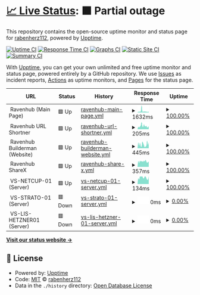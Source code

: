 # [📈 Live Status](https://status.theravenhub.com): <!--live status--> **🟧 Partial outage**

This repository contains the open-source uptime monitor and status page for [rabenherz112](https://status.theravenhub.com), powered by [Upptime](https://github.com/upptime/upptime).

[![Uptime CI](https://github.com/rabenherz112/uptime-monitor/workflows/Uptime%20CI/badge.svg)](https://github.com/rabenherz112/uptime-monitor/actions?query=workflow%3A%22Uptime+CI%22)
[![Response Time CI](https://github.com/rabenherz112/uptime-monitor/workflows/Response%20Time%20CI/badge.svg)](https://github.com/rabenherz112/uptime-monitor/actions?query=workflow%3A%22Response+Time+CI%22)
[![Graphs CI](https://github.com/rabenherz112/uptime-monitor/workflows/Graphs%20CI/badge.svg)](https://github.com/rabenherz112/uptime-monitor/actions?query=workflow%3A%22Graphs+CI%22)
[![Static Site CI](https://github.com/rabenherz112/uptime-monitor/workflows/Static%20Site%20CI/badge.svg)](https://github.com/rabenherz112/uptime-monitor/actions?query=workflow%3A%22Static+Site+CI%22)
[![Summary CI](https://github.com/rabenherz112/uptime-monitor/workflows/Summary%20CI/badge.svg)](https://github.com/rabenherz112/uptime-monitor/actions?query=workflow%3A%22Summary+CI%22)

With [Upptime](https://upptime.js.org), you can get your own unlimited and free uptime monitor and status page, powered entirely by a GitHub repository. We use [Issues](https://github.com/rabenherz112/uptime-monitor/issues) as incident reports, [Actions](https://github.com/rabenherz112/uptime-monitor/actions) as uptime monitors, and [Pages](https://status.theravenhub.com) for the status page.

<!--start: status pages-->
<!-- This summary is generated by Upptime (https://github.com/upptime/upptime) -->
<!-- Do not edit this manually, your changes will be overwritten -->
<!-- prettier-ignore -->
| URL | Status | History | Response Time | Uptime |
| --- | ------ | ------- | ------------- | ------ |
| <img alt="" src="https://favicons.githubusercontent.com/null" height="13"> Ravenhub (Main Page) | 🟩 Up | [ravenhub-main-page.yml](https://github.com/Rabenherz112/uptime-monitor/commits/HEAD/history/ravenhub-main-page.yml) | <details><summary><img alt="Response time graph" src="./graphs/ravenhub-main-page/response-time-week.png" height="20"> 1632ms</summary><br><a href="https://status.theravenhub.com/history/ravenhub-main-page"><img alt="Response time 1130" src="https://img.shields.io/endpoint?url=https%3A%2F%2Fraw.githubusercontent.com%2FRabenherz112%2Fuptime-monitor%2FHEAD%2Fapi%2Fravenhub-main-page%2Fresponse-time.json"></a><br><a href="https://status.theravenhub.com/history/ravenhub-main-page"><img alt="24-hour response time 941" src="https://img.shields.io/endpoint?url=https%3A%2F%2Fraw.githubusercontent.com%2FRabenherz112%2Fuptime-monitor%2FHEAD%2Fapi%2Fravenhub-main-page%2Fresponse-time-day.json"></a><br><a href="https://status.theravenhub.com/history/ravenhub-main-page"><img alt="7-day response time 1632" src="https://img.shields.io/endpoint?url=https%3A%2F%2Fraw.githubusercontent.com%2FRabenherz112%2Fuptime-monitor%2FHEAD%2Fapi%2Fravenhub-main-page%2Fresponse-time-week.json"></a><br><a href="https://status.theravenhub.com/history/ravenhub-main-page"><img alt="30-day response time 1195" src="https://img.shields.io/endpoint?url=https%3A%2F%2Fraw.githubusercontent.com%2FRabenherz112%2Fuptime-monitor%2FHEAD%2Fapi%2Fravenhub-main-page%2Fresponse-time-month.json"></a><br><a href="https://status.theravenhub.com/history/ravenhub-main-page"><img alt="1-year response time 1130" src="https://img.shields.io/endpoint?url=https%3A%2F%2Fraw.githubusercontent.com%2FRabenherz112%2Fuptime-monitor%2FHEAD%2Fapi%2Fravenhub-main-page%2Fresponse-time-year.json"></a></details> | <details><summary><a href="https://status.theravenhub.com/history/ravenhub-main-page">100.00%</a></summary><a href="https://status.theravenhub.com/history/ravenhub-main-page"><img alt="All-time uptime 100.00%" src="https://img.shields.io/endpoint?url=https%3A%2F%2Fraw.githubusercontent.com%2FRabenherz112%2Fuptime-monitor%2FHEAD%2Fapi%2Fravenhub-main-page%2Fuptime.json"></a><br><a href="https://status.theravenhub.com/history/ravenhub-main-page"><img alt="24-hour uptime 100.00%" src="https://img.shields.io/endpoint?url=https%3A%2F%2Fraw.githubusercontent.com%2FRabenherz112%2Fuptime-monitor%2FHEAD%2Fapi%2Fravenhub-main-page%2Fuptime-day.json"></a><br><a href="https://status.theravenhub.com/history/ravenhub-main-page"><img alt="7-day uptime 100.00%" src="https://img.shields.io/endpoint?url=https%3A%2F%2Fraw.githubusercontent.com%2FRabenherz112%2Fuptime-monitor%2FHEAD%2Fapi%2Fravenhub-main-page%2Fuptime-week.json"></a><br><a href="https://status.theravenhub.com/history/ravenhub-main-page"><img alt="30-day uptime 100.00%" src="https://img.shields.io/endpoint?url=https%3A%2F%2Fraw.githubusercontent.com%2FRabenherz112%2Fuptime-monitor%2FHEAD%2Fapi%2Fravenhub-main-page%2Fuptime-month.json"></a><br><a href="https://status.theravenhub.com/history/ravenhub-main-page"><img alt="1-year uptime 100.00%" src="https://img.shields.io/endpoint?url=https%3A%2F%2Fraw.githubusercontent.com%2FRabenherz112%2Fuptime-monitor%2FHEAD%2Fapi%2Fravenhub-main-page%2Fuptime-year.json"></a></details>
| <img alt="" src="https://favicons.githubusercontent.com/null" height="13"> Ravenhub URL Shortner | 🟩 Up | [ravenhub-url-shortner.yml](https://github.com/Rabenherz112/uptime-monitor/commits/HEAD/history/ravenhub-url-shortner.yml) | <details><summary><img alt="Response time graph" src="./graphs/ravenhub-url-shortner/response-time-week.png" height="20"> 205ms</summary><br><a href="https://status.theravenhub.com/history/ravenhub-url-shortner"><img alt="Response time 179" src="https://img.shields.io/endpoint?url=https%3A%2F%2Fraw.githubusercontent.com%2FRabenherz112%2Fuptime-monitor%2FHEAD%2Fapi%2Fravenhub-url-shortner%2Fresponse-time.json"></a><br><a href="https://status.theravenhub.com/history/ravenhub-url-shortner"><img alt="24-hour response time 166" src="https://img.shields.io/endpoint?url=https%3A%2F%2Fraw.githubusercontent.com%2FRabenherz112%2Fuptime-monitor%2FHEAD%2Fapi%2Fravenhub-url-shortner%2Fresponse-time-day.json"></a><br><a href="https://status.theravenhub.com/history/ravenhub-url-shortner"><img alt="7-day response time 205" src="https://img.shields.io/endpoint?url=https%3A%2F%2Fraw.githubusercontent.com%2FRabenherz112%2Fuptime-monitor%2FHEAD%2Fapi%2Fravenhub-url-shortner%2Fresponse-time-week.json"></a><br><a href="https://status.theravenhub.com/history/ravenhub-url-shortner"><img alt="30-day response time 183" src="https://img.shields.io/endpoint?url=https%3A%2F%2Fraw.githubusercontent.com%2FRabenherz112%2Fuptime-monitor%2FHEAD%2Fapi%2Fravenhub-url-shortner%2Fresponse-time-month.json"></a><br><a href="https://status.theravenhub.com/history/ravenhub-url-shortner"><img alt="1-year response time 179" src="https://img.shields.io/endpoint?url=https%3A%2F%2Fraw.githubusercontent.com%2FRabenherz112%2Fuptime-monitor%2FHEAD%2Fapi%2Fravenhub-url-shortner%2Fresponse-time-year.json"></a></details> | <details><summary><a href="https://status.theravenhub.com/history/ravenhub-url-shortner">100.00%</a></summary><a href="https://status.theravenhub.com/history/ravenhub-url-shortner"><img alt="All-time uptime 100.00%" src="https://img.shields.io/endpoint?url=https%3A%2F%2Fraw.githubusercontent.com%2FRabenherz112%2Fuptime-monitor%2FHEAD%2Fapi%2Fravenhub-url-shortner%2Fuptime.json"></a><br><a href="https://status.theravenhub.com/history/ravenhub-url-shortner"><img alt="24-hour uptime 100.00%" src="https://img.shields.io/endpoint?url=https%3A%2F%2Fraw.githubusercontent.com%2FRabenherz112%2Fuptime-monitor%2FHEAD%2Fapi%2Fravenhub-url-shortner%2Fuptime-day.json"></a><br><a href="https://status.theravenhub.com/history/ravenhub-url-shortner"><img alt="7-day uptime 100.00%" src="https://img.shields.io/endpoint?url=https%3A%2F%2Fraw.githubusercontent.com%2FRabenherz112%2Fuptime-monitor%2FHEAD%2Fapi%2Fravenhub-url-shortner%2Fuptime-week.json"></a><br><a href="https://status.theravenhub.com/history/ravenhub-url-shortner"><img alt="30-day uptime 100.00%" src="https://img.shields.io/endpoint?url=https%3A%2F%2Fraw.githubusercontent.com%2FRabenherz112%2Fuptime-monitor%2FHEAD%2Fapi%2Fravenhub-url-shortner%2Fuptime-month.json"></a><br><a href="https://status.theravenhub.com/history/ravenhub-url-shortner"><img alt="1-year uptime 100.00%" src="https://img.shields.io/endpoint?url=https%3A%2F%2Fraw.githubusercontent.com%2FRabenherz112%2Fuptime-monitor%2FHEAD%2Fapi%2Fravenhub-url-shortner%2Fuptime-year.json"></a></details>
| <img alt="" src="https://favicons.githubusercontent.com/null" height="13"> Ravenhub Builderman (Website) | 🟩 Up | [ravenhub-builderman-website.yml](https://github.com/Rabenherz112/uptime-monitor/commits/HEAD/history/ravenhub-builderman-website.yml) | <details><summary><img alt="Response time graph" src="./graphs/ravenhub-builderman-website/response-time-week.png" height="20"> 445ms</summary><br><a href="https://status.theravenhub.com/history/ravenhub-builderman-website"><img alt="Response time 651" src="https://img.shields.io/endpoint?url=https%3A%2F%2Fraw.githubusercontent.com%2FRabenherz112%2Fuptime-monitor%2FHEAD%2Fapi%2Fravenhub-builderman-website%2Fresponse-time.json"></a><br><a href="https://status.theravenhub.com/history/ravenhub-builderman-website"><img alt="24-hour response time 534" src="https://img.shields.io/endpoint?url=https%3A%2F%2Fraw.githubusercontent.com%2FRabenherz112%2Fuptime-monitor%2FHEAD%2Fapi%2Fravenhub-builderman-website%2Fresponse-time-day.json"></a><br><a href="https://status.theravenhub.com/history/ravenhub-builderman-website"><img alt="7-day response time 445" src="https://img.shields.io/endpoint?url=https%3A%2F%2Fraw.githubusercontent.com%2FRabenherz112%2Fuptime-monitor%2FHEAD%2Fapi%2Fravenhub-builderman-website%2Fresponse-time-week.json"></a><br><a href="https://status.theravenhub.com/history/ravenhub-builderman-website"><img alt="30-day response time 484" src="https://img.shields.io/endpoint?url=https%3A%2F%2Fraw.githubusercontent.com%2FRabenherz112%2Fuptime-monitor%2FHEAD%2Fapi%2Fravenhub-builderman-website%2Fresponse-time-month.json"></a><br><a href="https://status.theravenhub.com/history/ravenhub-builderman-website"><img alt="1-year response time 651" src="https://img.shields.io/endpoint?url=https%3A%2F%2Fraw.githubusercontent.com%2FRabenherz112%2Fuptime-monitor%2FHEAD%2Fapi%2Fravenhub-builderman-website%2Fresponse-time-year.json"></a></details> | <details><summary><a href="https://status.theravenhub.com/history/ravenhub-builderman-website">100.00%</a></summary><a href="https://status.theravenhub.com/history/ravenhub-builderman-website"><img alt="All-time uptime 100.00%" src="https://img.shields.io/endpoint?url=https%3A%2F%2Fraw.githubusercontent.com%2FRabenherz112%2Fuptime-monitor%2FHEAD%2Fapi%2Fravenhub-builderman-website%2Fuptime.json"></a><br><a href="https://status.theravenhub.com/history/ravenhub-builderman-website"><img alt="24-hour uptime 100.00%" src="https://img.shields.io/endpoint?url=https%3A%2F%2Fraw.githubusercontent.com%2FRabenherz112%2Fuptime-monitor%2FHEAD%2Fapi%2Fravenhub-builderman-website%2Fuptime-day.json"></a><br><a href="https://status.theravenhub.com/history/ravenhub-builderman-website"><img alt="7-day uptime 100.00%" src="https://img.shields.io/endpoint?url=https%3A%2F%2Fraw.githubusercontent.com%2FRabenherz112%2Fuptime-monitor%2FHEAD%2Fapi%2Fravenhub-builderman-website%2Fuptime-week.json"></a><br><a href="https://status.theravenhub.com/history/ravenhub-builderman-website"><img alt="30-day uptime 100.00%" src="https://img.shields.io/endpoint?url=https%3A%2F%2Fraw.githubusercontent.com%2FRabenherz112%2Fuptime-monitor%2FHEAD%2Fapi%2Fravenhub-builderman-website%2Fuptime-month.json"></a><br><a href="https://status.theravenhub.com/history/ravenhub-builderman-website"><img alt="1-year uptime 100.00%" src="https://img.shields.io/endpoint?url=https%3A%2F%2Fraw.githubusercontent.com%2FRabenherz112%2Fuptime-monitor%2FHEAD%2Fapi%2Fravenhub-builderman-website%2Fuptime-year.json"></a></details>
| <img alt="" src="https://favicons.githubusercontent.com/null" height="13"> Ravenhub ShareX | 🟩 Up | [ravenhub-share-x.yml](https://github.com/Rabenherz112/uptime-monitor/commits/HEAD/history/ravenhub-share-x.yml) | <details><summary><img alt="Response time graph" src="./graphs/ravenhub-share-x/response-time-week.png" height="20"> 357ms</summary><br><a href="https://status.theravenhub.com/history/ravenhub-share-x"><img alt="Response time 337" src="https://img.shields.io/endpoint?url=https%3A%2F%2Fraw.githubusercontent.com%2FRabenherz112%2Fuptime-monitor%2FHEAD%2Fapi%2Fravenhub-share-x%2Fresponse-time.json"></a><br><a href="https://status.theravenhub.com/history/ravenhub-share-x"><img alt="24-hour response time 331" src="https://img.shields.io/endpoint?url=https%3A%2F%2Fraw.githubusercontent.com%2FRabenherz112%2Fuptime-monitor%2FHEAD%2Fapi%2Fravenhub-share-x%2Fresponse-time-day.json"></a><br><a href="https://status.theravenhub.com/history/ravenhub-share-x"><img alt="7-day response time 357" src="https://img.shields.io/endpoint?url=https%3A%2F%2Fraw.githubusercontent.com%2FRabenherz112%2Fuptime-monitor%2FHEAD%2Fapi%2Fravenhub-share-x%2Fresponse-time-week.json"></a><br><a href="https://status.theravenhub.com/history/ravenhub-share-x"><img alt="30-day response time 341" src="https://img.shields.io/endpoint?url=https%3A%2F%2Fraw.githubusercontent.com%2FRabenherz112%2Fuptime-monitor%2FHEAD%2Fapi%2Fravenhub-share-x%2Fresponse-time-month.json"></a><br><a href="https://status.theravenhub.com/history/ravenhub-share-x"><img alt="1-year response time 337" src="https://img.shields.io/endpoint?url=https%3A%2F%2Fraw.githubusercontent.com%2FRabenherz112%2Fuptime-monitor%2FHEAD%2Fapi%2Fravenhub-share-x%2Fresponse-time-year.json"></a></details> | <details><summary><a href="https://status.theravenhub.com/history/ravenhub-share-x">100.00%</a></summary><a href="https://status.theravenhub.com/history/ravenhub-share-x"><img alt="All-time uptime 100.00%" src="https://img.shields.io/endpoint?url=https%3A%2F%2Fraw.githubusercontent.com%2FRabenherz112%2Fuptime-monitor%2FHEAD%2Fapi%2Fravenhub-share-x%2Fuptime.json"></a><br><a href="https://status.theravenhub.com/history/ravenhub-share-x"><img alt="24-hour uptime 100.00%" src="https://img.shields.io/endpoint?url=https%3A%2F%2Fraw.githubusercontent.com%2FRabenherz112%2Fuptime-monitor%2FHEAD%2Fapi%2Fravenhub-share-x%2Fuptime-day.json"></a><br><a href="https://status.theravenhub.com/history/ravenhub-share-x"><img alt="7-day uptime 100.00%" src="https://img.shields.io/endpoint?url=https%3A%2F%2Fraw.githubusercontent.com%2FRabenherz112%2Fuptime-monitor%2FHEAD%2Fapi%2Fravenhub-share-x%2Fuptime-week.json"></a><br><a href="https://status.theravenhub.com/history/ravenhub-share-x"><img alt="30-day uptime 100.00%" src="https://img.shields.io/endpoint?url=https%3A%2F%2Fraw.githubusercontent.com%2FRabenherz112%2Fuptime-monitor%2FHEAD%2Fapi%2Fravenhub-share-x%2Fuptime-month.json"></a><br><a href="https://status.theravenhub.com/history/ravenhub-share-x"><img alt="1-year uptime 100.00%" src="https://img.shields.io/endpoint?url=https%3A%2F%2Fraw.githubusercontent.com%2FRabenherz112%2Fuptime-monitor%2FHEAD%2Fapi%2Fravenhub-share-x%2Fuptime-year.json"></a></details>
| <img alt="" src="https://favicons.githubusercontent.com/null" height="13"> VS-NETCUP-01 (Server) | 🟩 Up | [vs-netcup-01-server.yml](https://github.com/Rabenherz112/uptime-monitor/commits/HEAD/history/vs-netcup-01-server.yml) | <details><summary><img alt="Response time graph" src="./graphs/vs-netcup-01-server/response-time-week.png" height="20"> 134ms</summary><br><a href="https://status.theravenhub.com/history/vs-netcup-01-server"><img alt="Response time 120" src="https://img.shields.io/endpoint?url=https%3A%2F%2Fraw.githubusercontent.com%2FRabenherz112%2Fuptime-monitor%2FHEAD%2Fapi%2Fvs-netcup-01-server%2Fresponse-time.json"></a><br><a href="https://status.theravenhub.com/history/vs-netcup-01-server"><img alt="24-hour response time 125" src="https://img.shields.io/endpoint?url=https%3A%2F%2Fraw.githubusercontent.com%2FRabenherz112%2Fuptime-monitor%2FHEAD%2Fapi%2Fvs-netcup-01-server%2Fresponse-time-day.json"></a><br><a href="https://status.theravenhub.com/history/vs-netcup-01-server"><img alt="7-day response time 134" src="https://img.shields.io/endpoint?url=https%3A%2F%2Fraw.githubusercontent.com%2FRabenherz112%2Fuptime-monitor%2FHEAD%2Fapi%2Fvs-netcup-01-server%2Fresponse-time-week.json"></a><br><a href="https://status.theravenhub.com/history/vs-netcup-01-server"><img alt="30-day response time 120" src="https://img.shields.io/endpoint?url=https%3A%2F%2Fraw.githubusercontent.com%2FRabenherz112%2Fuptime-monitor%2FHEAD%2Fapi%2Fvs-netcup-01-server%2Fresponse-time-month.json"></a><br><a href="https://status.theravenhub.com/history/vs-netcup-01-server"><img alt="1-year response time 120" src="https://img.shields.io/endpoint?url=https%3A%2F%2Fraw.githubusercontent.com%2FRabenherz112%2Fuptime-monitor%2FHEAD%2Fapi%2Fvs-netcup-01-server%2Fresponse-time-year.json"></a></details> | <details><summary><a href="https://status.theravenhub.com/history/vs-netcup-01-server">100.00%</a></summary><a href="https://status.theravenhub.com/history/vs-netcup-01-server"><img alt="All-time uptime 100.00%" src="https://img.shields.io/endpoint?url=https%3A%2F%2Fraw.githubusercontent.com%2FRabenherz112%2Fuptime-monitor%2FHEAD%2Fapi%2Fvs-netcup-01-server%2Fuptime.json"></a><br><a href="https://status.theravenhub.com/history/vs-netcup-01-server"><img alt="24-hour uptime 100.00%" src="https://img.shields.io/endpoint?url=https%3A%2F%2Fraw.githubusercontent.com%2FRabenherz112%2Fuptime-monitor%2FHEAD%2Fapi%2Fvs-netcup-01-server%2Fuptime-day.json"></a><br><a href="https://status.theravenhub.com/history/vs-netcup-01-server"><img alt="7-day uptime 100.00%" src="https://img.shields.io/endpoint?url=https%3A%2F%2Fraw.githubusercontent.com%2FRabenherz112%2Fuptime-monitor%2FHEAD%2Fapi%2Fvs-netcup-01-server%2Fuptime-week.json"></a><br><a href="https://status.theravenhub.com/history/vs-netcup-01-server"><img alt="30-day uptime 100.00%" src="https://img.shields.io/endpoint?url=https%3A%2F%2Fraw.githubusercontent.com%2FRabenherz112%2Fuptime-monitor%2FHEAD%2Fapi%2Fvs-netcup-01-server%2Fuptime-month.json"></a><br><a href="https://status.theravenhub.com/history/vs-netcup-01-server"><img alt="1-year uptime 100.00%" src="https://img.shields.io/endpoint?url=https%3A%2F%2Fraw.githubusercontent.com%2FRabenherz112%2Fuptime-monitor%2FHEAD%2Fapi%2Fvs-netcup-01-server%2Fuptime-year.json"></a></details>
| <img alt="" src="https://favicons.githubusercontent.com/null" height="13"> VS-STRATO-01 (Server) | 🟥 Down | [vs-strato-01-server.yml](https://github.com/Rabenherz112/uptime-monitor/commits/HEAD/history/vs-strato-01-server.yml) | <details><summary><img alt="Response time graph" src="./graphs/vs-strato-01-server/response-time-week.png" height="20"> 0ms</summary><br><a href="https://status.theravenhub.com/history/vs-strato-01-server"><img alt="Response time 118" src="https://img.shields.io/endpoint?url=https%3A%2F%2Fraw.githubusercontent.com%2FRabenherz112%2Fuptime-monitor%2FHEAD%2Fapi%2Fvs-strato-01-server%2Fresponse-time.json"></a><br><a href="https://status.theravenhub.com/history/vs-strato-01-server"><img alt="24-hour response time 0" src="https://img.shields.io/endpoint?url=https%3A%2F%2Fraw.githubusercontent.com%2FRabenherz112%2Fuptime-monitor%2FHEAD%2Fapi%2Fvs-strato-01-server%2Fresponse-time-day.json"></a><br><a href="https://status.theravenhub.com/history/vs-strato-01-server"><img alt="7-day response time 0" src="https://img.shields.io/endpoint?url=https%3A%2F%2Fraw.githubusercontent.com%2FRabenherz112%2Fuptime-monitor%2FHEAD%2Fapi%2Fvs-strato-01-server%2Fresponse-time-week.json"></a><br><a href="https://status.theravenhub.com/history/vs-strato-01-server"><img alt="30-day response time 109" src="https://img.shields.io/endpoint?url=https%3A%2F%2Fraw.githubusercontent.com%2FRabenherz112%2Fuptime-monitor%2FHEAD%2Fapi%2Fvs-strato-01-server%2Fresponse-time-month.json"></a><br><a href="https://status.theravenhub.com/history/vs-strato-01-server"><img alt="1-year response time 118" src="https://img.shields.io/endpoint?url=https%3A%2F%2Fraw.githubusercontent.com%2FRabenherz112%2Fuptime-monitor%2FHEAD%2Fapi%2Fvs-strato-01-server%2Fresponse-time-year.json"></a></details> | <details><summary><a href="https://status.theravenhub.com/history/vs-strato-01-server">0.00%</a></summary><a href="https://status.theravenhub.com/history/vs-strato-01-server"><img alt="All-time uptime 19.97%" src="https://img.shields.io/endpoint?url=https%3A%2F%2Fraw.githubusercontent.com%2FRabenherz112%2Fuptime-monitor%2FHEAD%2Fapi%2Fvs-strato-01-server%2Fuptime.json"></a><br><a href="https://status.theravenhub.com/history/vs-strato-01-server"><img alt="24-hour uptime 0.00%" src="https://img.shields.io/endpoint?url=https%3A%2F%2Fraw.githubusercontent.com%2FRabenherz112%2Fuptime-monitor%2FHEAD%2Fapi%2Fvs-strato-01-server%2Fuptime-day.json"></a><br><a href="https://status.theravenhub.com/history/vs-strato-01-server"><img alt="7-day uptime 0.00%" src="https://img.shields.io/endpoint?url=https%3A%2F%2Fraw.githubusercontent.com%2FRabenherz112%2Fuptime-monitor%2FHEAD%2Fapi%2Fvs-strato-01-server%2Fuptime-week.json"></a><br><a href="https://status.theravenhub.com/history/vs-strato-01-server"><img alt="30-day uptime 0.36%" src="https://img.shields.io/endpoint?url=https%3A%2F%2Fraw.githubusercontent.com%2FRabenherz112%2Fuptime-monitor%2FHEAD%2Fapi%2Fvs-strato-01-server%2Fuptime-month.json"></a><br><a href="https://status.theravenhub.com/history/vs-strato-01-server"><img alt="1-year uptime 19.97%" src="https://img.shields.io/endpoint?url=https%3A%2F%2Fraw.githubusercontent.com%2FRabenherz112%2Fuptime-monitor%2FHEAD%2Fapi%2Fvs-strato-01-server%2Fuptime-year.json"></a></details>
| <img alt="" src="https://favicons.githubusercontent.com/null" height="13"> VS-LIS-HETZNER01 (Server) | 🟥 Down | [vs-lis-hetzner-01-server.yml](https://github.com/Rabenherz112/uptime-monitor/commits/HEAD/history/vs-lis-hetzner-01-server.yml) | <details><summary><img alt="Response time graph" src="./graphs/vs-lis-hetzner-01-server/response-time-week.png" height="20"> 0ms</summary><br><a href="https://status.theravenhub.com/history/vs-lis-hetzner-01-server"><img alt="Response time 0" src="https://img.shields.io/endpoint?url=https%3A%2F%2Fraw.githubusercontent.com%2FRabenherz112%2Fuptime-monitor%2FHEAD%2Fapi%2Fvs-lis-hetzner-01-server%2Fresponse-time.json"></a><br><a href="https://status.theravenhub.com/history/vs-lis-hetzner-01-server"><img alt="24-hour response time 0" src="https://img.shields.io/endpoint?url=https%3A%2F%2Fraw.githubusercontent.com%2FRabenherz112%2Fuptime-monitor%2FHEAD%2Fapi%2Fvs-lis-hetzner-01-server%2Fresponse-time-day.json"></a><br><a href="https://status.theravenhub.com/history/vs-lis-hetzner-01-server"><img alt="7-day response time 0" src="https://img.shields.io/endpoint?url=https%3A%2F%2Fraw.githubusercontent.com%2FRabenherz112%2Fuptime-monitor%2FHEAD%2Fapi%2Fvs-lis-hetzner-01-server%2Fresponse-time-week.json"></a><br><a href="https://status.theravenhub.com/history/vs-lis-hetzner-01-server"><img alt="30-day response time 0" src="https://img.shields.io/endpoint?url=https%3A%2F%2Fraw.githubusercontent.com%2FRabenherz112%2Fuptime-monitor%2FHEAD%2Fapi%2Fvs-lis-hetzner-01-server%2Fresponse-time-month.json"></a><br><a href="https://status.theravenhub.com/history/vs-lis-hetzner-01-server"><img alt="1-year response time 0" src="https://img.shields.io/endpoint?url=https%3A%2F%2Fraw.githubusercontent.com%2FRabenherz112%2Fuptime-monitor%2FHEAD%2Fapi%2Fvs-lis-hetzner-01-server%2Fresponse-time-year.json"></a></details> | <details><summary><a href="https://status.theravenhub.com/history/vs-lis-hetzner-01-server">0.00%</a></summary><a href="https://status.theravenhub.com/history/vs-lis-hetzner-01-server"><img alt="All-time uptime 0.00%" src="https://img.shields.io/endpoint?url=https%3A%2F%2Fraw.githubusercontent.com%2FRabenherz112%2Fuptime-monitor%2FHEAD%2Fapi%2Fvs-lis-hetzner-01-server%2Fuptime.json"></a><br><a href="https://status.theravenhub.com/history/vs-lis-hetzner-01-server"><img alt="24-hour uptime 0.00%" src="https://img.shields.io/endpoint?url=https%3A%2F%2Fraw.githubusercontent.com%2FRabenherz112%2Fuptime-monitor%2FHEAD%2Fapi%2Fvs-lis-hetzner-01-server%2Fuptime-day.json"></a><br><a href="https://status.theravenhub.com/history/vs-lis-hetzner-01-server"><img alt="7-day uptime 0.00%" src="https://img.shields.io/endpoint?url=https%3A%2F%2Fraw.githubusercontent.com%2FRabenherz112%2Fuptime-monitor%2FHEAD%2Fapi%2Fvs-lis-hetzner-01-server%2Fuptime-week.json"></a><br><a href="https://status.theravenhub.com/history/vs-lis-hetzner-01-server"><img alt="30-day uptime 0.00%" src="https://img.shields.io/endpoint?url=https%3A%2F%2Fraw.githubusercontent.com%2FRabenherz112%2Fuptime-monitor%2FHEAD%2Fapi%2Fvs-lis-hetzner-01-server%2Fuptime-month.json"></a><br><a href="https://status.theravenhub.com/history/vs-lis-hetzner-01-server"><img alt="1-year uptime 0.00%" src="https://img.shields.io/endpoint?url=https%3A%2F%2Fraw.githubusercontent.com%2FRabenherz112%2Fuptime-monitor%2FHEAD%2Fapi%2Fvs-lis-hetzner-01-server%2Fuptime-year.json"></a></details>

<!--end: status pages-->

[**Visit our status website →**](https://status.theravenhub.com)

## 📄 License

- Powered by: [Upptime](https://github.com/upptime/upptime)
- Code: [MIT](./LICENSE) © [rabenherz112](https://status.theravenhub.com)
- Data in the `./history` directory: [Open Database License](https://opendatacommons.org/licenses/odbl/1-0/)
